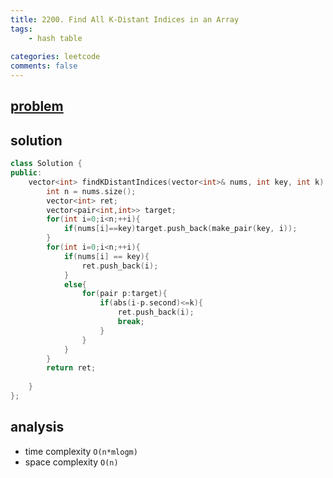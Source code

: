 ```yaml
---
title: 2200. Find All K-Distant Indices in an Array
tags:
    - hash table
    
categories: leetcode
comments: false
---
```



## [problem](https://leetcode.com/problems/find-all-k-distant-indices-in-an-array/)


## solution

```c++
class Solution {
public:
    vector<int> findKDistantIndices(vector<int>& nums, int key, int k) {
        int n = nums.size();
        vector<int> ret;
        vector<pair<int,int>> target;
        for(int i=0;i<n;++i){
            if(nums[i]==key)target.push_back(make_pair(key, i));
        }
        for(int i=0;i<n;++i){
            if(nums[i] == key){
                ret.push_back(i);
            }
            else{
                for(pair p:target){
                    if(abs(i-p.second)<=k){
                        ret.push_back(i);
                        break;
                    }
                }
            }
        }
        return ret;
        
    }
};
```

## analysis
- time complexity `O(n*mlogm)`
- space complexity `O(n)`